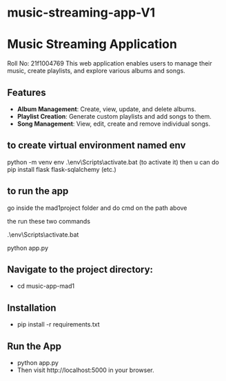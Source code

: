 # music-streaming-app-V1
# Music Streaming Application
Roll No: 21f1004769
This web application enables users to manage their music, create playlists, and explore various albums and songs.

## Features

- **Album Management**: Create, view, update, and delete albums.
- **Playlist Creation**: Generate custom playlists and add songs to them.
- **Song Management**: View, edit, create and remove individual songs.

## to create virtual environment named env
python -m venv env 
.\env\Scripts\activate.bat (to activate it)
then u can do pip install flask flask-sqlalchemy (etc.)

## to run the app

go inside the mad1project folder and do cmd on the path above

the run these two commands


.\env\Scripts\activate.bat

python app.py


## Navigate to the project directory:
- cd music-app-mad1

## Installation
- pip install -r requirements.txt

## Run the App
- python app.py
- Then visit http://localhost:5000 in your browser.
